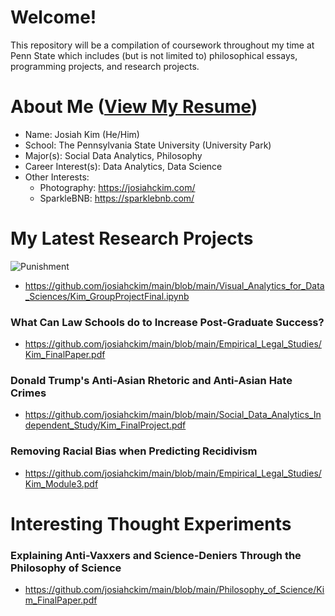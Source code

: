 
# Welcome!

This repository will be a compilation of coursework throughout my time at Penn State which includes (but is not limited to) philosophical essays, programming projects, and research projects.

# About Me ([View My Resume](https://github.com/josiahckim/main/blob/main/KIM_RESUME.pdf))

- Name: Josiah Kim (He/Him)
- School: The Pennsylvania State University (University Park)
- Major(s): Social Data Analytics, Philosophy 
- Career Interest(s): Data Analytics, Data Science
- Other Interests:
	 - Photography: https://josiahckim.com/
	 - SparkleBNB: https://sparklebnb.com/


# My Latest Research Projects
 
![Punishment](https://lh3.googleusercontent.com/pw/ACtC-3eIWAQLKvSOF6SzMuxfngkI2k5C9cNt9NQ09gA2nvLN0DdyARMs6seQ7So9JQuNl7nqLOklD1aLuR6dVnFLsdptv7L_4SG1iZ5i0q0kA7SyrInAaGJWZWkjK2ri0z208-9l6iMdjtj6I230uPRuHgcB=w1003-h682-no?authuser=0)

- https://github.com/josiahckim/main/blob/main/Visual_Analytics_for_Data_Sciences/Kim_GroupProjectFinal.ipynb

### What Can Law Schools do to Increase Post-Graduate Success? 
- https://github.com/josiahckim/main/blob/main/Empirical_Legal_Studies/Kim_FinalPaper.pdf
### Donald Trump's Anti-Asian Rhetoric and Anti-Asian Hate Crimes
- https://github.com/josiahckim/main/blob/main/Social_Data_Analytics_Independent_Study/Kim_FinalProject.pdf
### Removing Racial Bias when Predicting Recidivism
- https://github.com/josiahckim/main/blob/main/Empirical_Legal_Studies/Kim_Module3.pdf 

# Interesting Thought Experiments 

### Explaining Anti-Vaxxers and Science-Deniers Through the Philosophy of Science 
- https://github.com/josiahckim/main/blob/main/Philosophy_of_Science/Kim_FinalPaper.pdf
